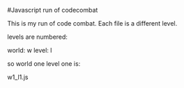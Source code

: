 #Javascript run of codecombat

This is my run of code combat.  Each file is a different level.

levels are numbered:

world: w
level: l

so world one level one is:

w1_l1.js
